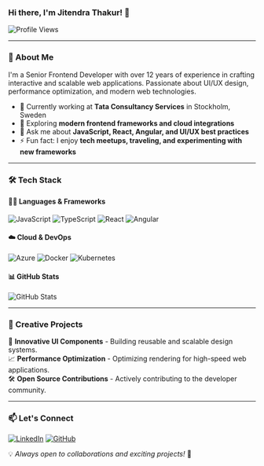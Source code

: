 ### Hi there, I'm Jitendra Thakur! 👋  

![Profile Views](https://komarev.com/ghpvc/?username=jitendra-thakur&style=flat-square&color=blue)

---

### 🚀 About Me
I'm a Senior Frontend Developer with over 12 years of experience in crafting interactive and scalable web applications. Passionate about UI/UX design, performance optimization, and modern web technologies.

- 🔭 Currently working at **Tata Consultancy Services** in Stockholm, Sweden
- 🌱 Exploring **modern frontend frameworks and cloud integrations**
- 💬 Ask me about **JavaScript, React, Angular, and UI/UX best practices**
- ⚡ Fun fact: I enjoy **tech meetups, traveling, and experimenting with new frameworks**

---

### 🛠️ Tech Stack

#### 👨‍💻 Languages & Frameworks
![JavaScript](https://img.shields.io/badge/-JavaScript-F7DF1E?style=flat-square&logo=javascript&logoColor=black) ![TypeScript](https://img.shields.io/badge/-TypeScript-007ACC?style=flat-square&logo=typescript&logoColor=white) ![React](https://img.shields.io/badge/-React-61DAFB?style=flat-square&logo=react&logoColor=white) ![Angular](https://img.shields.io/badge/-Angular-DD0031?style=flat-square&logo=angular&logoColor=white)

#### ☁️ Cloud & DevOps
![Azure](https://img.shields.io/badge/Microsoft_Azure-0078D4?style=flat-square&logo=microsoft-azure&logoColor=white) ![Docker](https://img.shields.io/badge/-Docker-2496ED?style=flat-square&logo=docker&logoColor=white) ![Kubernetes](https://img.shields.io/badge/-Kubernetes-326CE5?style=flat-square&logo=kubernetes&logoColor=white)

#### 📊 GitHub Stats
![GitHub Stats](https://github-readme-stats.vercel.app/api?username=jitendra-thakur&show_icons=true&theme=tokyonight)

---

### 🎨 Creative Projects
🌟 **Innovative UI Components** - Building reusable and scalable design systems.  
📈 **Performance Optimization** - Optimizing rendering for high-speed web applications.  
🛠 **Open Source Contributions** - Actively contributing to the developer community.

---

### 📫 Let's Connect
[![LinkedIn](https://img.shields.io/badge/LinkedIn-0A66C2?style=flat-square&logo=linkedin&logoColor=white)](https://www.linkedin.com/in/jitendrathakur1/)  [![GitHub](https://img.shields.io/badge/GitHub-333?style=flat-square&logo=github&logoColor=white)](https://github.com/jitendra-thakur)

💡 *Always open to collaborations and exciting projects!* 🚀
